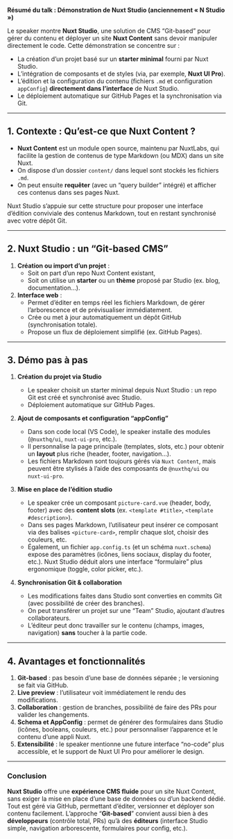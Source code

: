 <YoutubeVideoDetails video-id="upMtd1QtK4M" video-title="Nuxt Studio, le CMS de l'écosystème Vue - Baptiste Leproux - Vue.js Paris #24" video-description="Host: Contentsquare">

**Résumé du talk : Démonstration de **Nuxt Studio** (anciennement « N Studio »)**

Le speaker montre **Nuxt Studio**, une solution de CMS “Git-based” pour gérer du contenu et déployer un site **Nuxt Content** sans devoir manipuler directement le code. Cette démonstration se concentre sur :

- La création d’un projet basé sur un **starter minimal** fourni par Nuxt Studio.
- L’intégration de composants et de styles (via, par exemple, **Nuxt UI Pro**).
- L’édition et la configuration du contenu (fichiers `.md` et configuration `appConfig`) **directement dans l’interface** de Nuxt Studio.
- Le déploiement automatique sur GitHub Pages et la synchronisation via Git.

---

## 1. Contexte : Qu’est-ce que Nuxt Content ?

- **Nuxt Content** est un module open source, maintenu par NuxtLabs, qui facilite la gestion de contenus de type Markdown (ou MDX) dans un site Nuxt.
- On dispose d’un dossier `content/` dans lequel sont stockés les fichiers `.md`.
- On peut ensuite **requêter** (avec un “query builder” intégré) et afficher ces contenus dans ses pages Nuxt.

Nuxt Studio s’appuie sur cette structure pour proposer une interface d’édition conviviale des contenus Markdown, tout en restant synchronisé avec votre dépôt Git.

---

## 2. Nuxt Studio : un “Git-based CMS”

1. **Création ou import d’un projet** :
   - Soit on part d’un repo Nuxt Content existant,
   - Soit on utilise un **starter** ou un **thème** proposé par Studio (ex. blog, documentation…).
2. **Interface web** :
   - Permet d’éditer en temps réel les fichiers Markdown, de gérer l’arborescence et de prévisualiser immédiatement.
   - Crée ou met à jour automatiquement un dépôt GitHub (synchronisation totale).
   - Propose un flux de déploiement simplifié (ex. GitHub Pages).

---

## 3. Démo pas à pas

1. **Création du projet via Studio**

   - Le speaker choisit un starter minimal depuis Nuxt Studio : un repo Git est créé et synchronisé avec Studio.
   - Déploiement automatique sur GitHub Pages.

2. **Ajout de composants et configuration “appConfig”**

   - Dans son code local (VS Code), le speaker installe des modules (`@nuxthq/ui`, `nuxt-ui-pro`, etc.).
   - Il personnalise la page principale (templates, slots, etc.) pour obtenir un **layout** plus riche (header, footer, navigation…).
   - Les fichiers Markdown sont toujours gérés via `Nuxt Content`, mais peuvent être stylisés à l’aide des composants de `@nuxthq/ui` ou `nuxt-ui-pro`.

3. **Mise en place de l’édition studio**

   - Le speaker crée un composant `picture-card.vue` (header, body, footer) avec des **content slots** (ex. `<template #title>`, `<template #description>`).
   - Dans ses pages Markdown, l’utilisateur peut insérer ce composant via des balises `<picture-card>`, remplir chaque slot, choisir des couleurs, etc.
   - Également, un fichier `app.config.ts` (et un schéma `nuxt.schema`) expose des paramètres (icônes, liens sociaux, display du footer, etc.). Nuxt Studio déduit alors une interface “formulaire” plus ergonomique (toggle, color picker, etc.).

4. **Synchronisation Git & collaboration**
   - Les modifications faites dans Studio sont converties en commits Git (avec possibilité de créer des branches).
   - On peut transférer un projet sur une “Team” Studio, ajoutant d’autres collaborateurs.
   - L’éditeur peut donc travailler sur le contenu (champs, images, navigation) **sans** toucher à la partie code.

---

## 4. Avantages et fonctionnalités

1. **Git-based** : pas besoin d’une base de données séparée ; le versioning se fait via GitHub.
2. **Live preview** : l’utilisateur voit immédiatement le rendu des modifications.
3. **Collaboration** : gestion de branches, possibilité de faire des PRs pour valider les changements.
4. **Schema et AppConfig** : permet de générer des formulaires dans Studio (icônes, booleans, couleurs, etc.) pour personnaliser l’apparence et le contenu d’une appli Nuxt.
5. **Extensibilité** : le speaker mentionne une future interface “no-code” plus accessible, et le support de Nuxt UI Pro pour améliorer le design.

---

### Conclusion

**Nuxt Studio** offre une **expérience CMS fluide** pour un site Nuxt Content, sans exiger la mise en place d’une base de données ou d’un backend dédié. Tout est géré via GitHub, permettant d’éditer, versionner et déployer son contenu facilement. L’approche “**Git-based**” convient aussi bien à des **développeurs** (contrôle total, PRs) qu’à des **éditeurs** (interface Studio simple, navigation arborescente, formulaires pour config, etc.).
